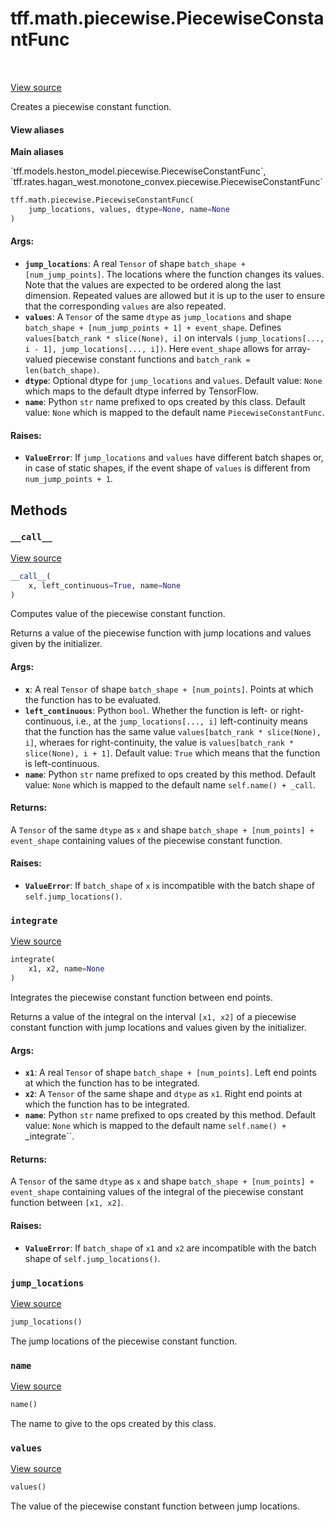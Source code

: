 <div itemscope itemtype="http://developers.google.com/ReferenceObject">
<meta itemprop="name" content="tff.math.piecewise.PiecewiseConstantFunc" />
<meta itemprop="path" content="Stable" />
<meta itemprop="property" content="__call__"/>
<meta itemprop="property" content="__init__"/>
<meta itemprop="property" content="integrate"/>
<meta itemprop="property" content="jump_locations"/>
<meta itemprop="property" content="name"/>
<meta itemprop="property" content="values"/>
</div>

# tff.math.piecewise.PiecewiseConstantFunc

<!-- Insert buttons and diff -->

<table class="tfo-notebook-buttons tfo-api" align="left">
</table>

<a target="_blank" href="https://github.com/google/tf-quant-finance/blob/master/tf_quant_finance/math/piecewise.py">View source</a>



Creates a piecewise constant function.

<section class="expandable">
  <h4 class="showalways">View aliases</h4>
  <p>
<b>Main aliases</b>
<p>`tff.models.heston_model.piecewise.PiecewiseConstantFunc`, `tff.rates.hagan_west.monotone_convex.piecewise.PiecewiseConstantFunc`</p>
</p>
</section>

```python
tff.math.piecewise.PiecewiseConstantFunc(
    jump_locations, values, dtype=None, name=None
)
```



<!-- Placeholder for "Used in" -->


#### Args:


* <b>`jump_locations`</b>: A real `Tensor` of shape
  `batch_shape + [num_jump_points]`. The locations where the function
  changes its values. Note that the values are expected to be ordered
  along the last dimension. Repeated values are allowed but it is
  up to the user to ensure that the corresponding `values` are also
  repeated.
* <b>`values`</b>: A `Tensor` of the same `dtype` as `jump_locations` and shape
  `batch_shape + [num_jump_points + 1] + event_shape`. Defines
  `values[batch_rank * slice(None), i]` on intervals
  `(jump_locations[..., i - 1], jump_locations[..., i])`. Here
  `event_shape` allows for array-valued piecewise constant functions
  and `batch_rank = len(batch_shape)`.
* <b>`dtype`</b>:  Optional dtype for `jump_locations` and `values`.
  Default value: `None` which maps to the default dtype inferred by
  TensorFlow.
* <b>`name`</b>: Python `str` name prefixed to ops created by this class.
  Default value: `None` which is mapped to the default name
  `PiecewiseConstantFunc`.


#### Raises:


* <b>`ValueError`</b>:   If `jump_locations` and `values` have different batch shapes or,
  in case of static shapes, if the event shape of `values` is different
  from `num_jump_points + 1`.

## Methods

<h3 id="__call__"><code>__call__</code></h3>

<a target="_blank" href="https://github.com/google/tf-quant-finance/blob/master/tf_quant_finance/math/piecewise.py">View source</a>

```python
__call__(
    x, left_continuous=True, name=None
)
```

Computes value of the piecewise constant function.

Returns a value of the piecewise function with jump locations and values
given by the initializer.

#### Args:


* <b>`x`</b>: A real `Tensor` of shape `batch_shape + [num_points]`. Points at which
  the function has to be evaluated.
* <b>`left_continuous`</b>: Python `bool`. Whether the function is left- or right-
  continuous, i.e., at the `jump_locations[..., i]` left-continuity means
  that the function has the same value
  `values[batch_rank * slice(None), i]`, wheraes for
  right-continuity, the value is
  `values[batch_rank * slice(None), i + 1]`.
  Default value: `True` which means that the function is left-continuous.
* <b>`name`</b>: Python `str` name prefixed to ops created by this method.
  Default value: `None` which is mapped to the default name
  `self.name() + _call`.


#### Returns:

A `Tensor` of the same `dtype` as `x` and shape
`batch_shape + [num_points] + event_shape` containing values of the
piecewise constant function.



#### Raises:


* <b>`ValueError`</b>:   If `batch_shape` of `x` is incompatible with the batch shape of
  `self.jump_locations()`.

<h3 id="integrate"><code>integrate</code></h3>

<a target="_blank" href="https://github.com/google/tf-quant-finance/blob/master/tf_quant_finance/math/piecewise.py">View source</a>

```python
integrate(
    x1, x2, name=None
)
```

Integrates the piecewise constant function between end points.

Returns a value of the integral on the interval `[x1, x2]` of a piecewise
constant function with jump locations and values given by the initializer.

#### Args:


* <b>`x1`</b>: A real `Tensor` of shape `batch_shape + [num_points]`. Left end points
  at which the function has to be integrated.
* <b>`x2`</b>: A `Tensor` of the same shape and `dtype` as `x1`. Right end points at
  which the function has to be integrated.
* <b>`name`</b>: Python `str` name prefixed to ops created by this method.
  Default value: `None` which is mapped to the default name
  `self.name() + `_integrate``.


#### Returns:

A `Tensor` of the same `dtype` as `x` and shape
`batch_shape + [num_points] + event_shape` containing values of the
integral of the piecewise constant function between `[x1, x2]`.



#### Raises:


* <b>`ValueError`</b>:   If `batch_shape` of `x1` and `x2` are incompatible with the batch shape
  of `self.jump_locations()`.

<h3 id="jump_locations"><code>jump_locations</code></h3>

<a target="_blank" href="https://github.com/google/tf-quant-finance/blob/master/tf_quant_finance/math/piecewise.py">View source</a>

```python
jump_locations()
```

The jump locations of the piecewise constant function.


<h3 id="name"><code>name</code></h3>

<a target="_blank" href="https://github.com/google/tf-quant-finance/blob/master/tf_quant_finance/math/piecewise.py">View source</a>

```python
name()
```

The name to give to the ops created by this class.


<h3 id="values"><code>values</code></h3>

<a target="_blank" href="https://github.com/google/tf-quant-finance/blob/master/tf_quant_finance/math/piecewise.py">View source</a>

```python
values()
```

The value of the piecewise constant function between jump locations.




